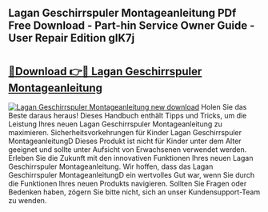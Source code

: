## Lagan Geschirrspuler Montageanleitung PDf Free Download - Part-hin Service Owner Guide - User Repair Edition gIK7j

# <h2><a href="http://df8al7.blite.top/?on=Lagan+Geschirrspuler+Montageanleitung">🔗Download 👉🔴 Lagan Geschirrspuler Montageanleitung</a></h2>

[![Lagan Geschirrspuler Montageanleitung new download](https://i.imgur.com/lujVjoI.png)](http://df8al7.blite.top/?on=Lagan+Geschirrspuler+Montageanleitung)
Holen Sie das Beste daraus heraus! Dieses Handbuch enthält Tipps und Tricks, um die Leistung Ihres neuen Lagan Geschirrspuler Montageanleitung zu maximieren. Sicherheitsvorkehrungen für Kinder Lagan Geschirrspuler MontageanleitungD Dieses Produkt ist nicht für Kinder unter dem Alter geeignet und sollte unter Aufsicht von Erwachsenen verwendet werden. Erleben Sie die Zukunft mit den innovativen Funktionen Ihres neuen Lagan Geschirrspuler Montageanleitung. Wir hoffen, dass das Lagan Geschirrspuler MontageanleitungD ein wertvolles Gut war, wenn Sie durch die Funktionen Ihres neuen Produkts navigieren. Sollten Sie Fragen oder Bedenken haben, zögern Sie bitte nicht, sich an unser Kundensupport-Team zu wenden.
